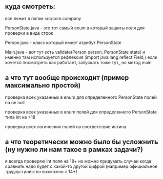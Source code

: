 ## куда смотреть: 
все лежит в папке src/com.company

PersonState.java - это тот самый enum в который зашиты поля для проверки в виде строк

Person.java - класс который имеет атрибут PersonState

Main.java - вот тут есть validate(Person person, PersonState state) и именно там используется рефлексия (import java.lang.reflect.Field;) если хочется посмотреть как работает, запускать тоже тут_ но метод main

## а что тут вообще происходит (пример максимально простой)
проверка всех указанных в enum для определенного PersonState полей на ne null

проверка всех указанных в enum полей для определенного PersonState типа int на >18 

проверка всех логических полей на соответствие истина 

## а что теоретически можно было бы усложнить (ну нужно ли нам такое в рамках задачи?)
я всегда проверяю int поля на 18+
но можно придумать случаи когда сравнить надо будет с какой-то другой цифрой (например официальное трудоустройство возможно с 14+)

